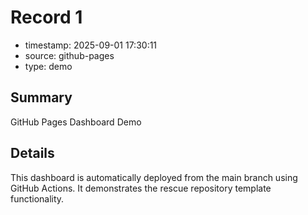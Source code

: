 # Record 1

- timestamp: 2025-09-01 17:30:11
- source: github-pages
- type: demo

## Summary

GitHub Pages Dashboard Demo

## Details

This dashboard is automatically deployed from the main branch using GitHub Actions. It demonstrates the rescue repository template functionality.